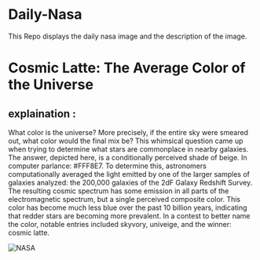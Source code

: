 # Daily-Nasa

This Repo displays the daily nasa image and the description of the image.

<!--NASA-->
# Cosmic Latte: The Average Color of the Universe
## explaination :

What color is the universe?  More precisely, if the entire sky were smeared out, what color would the final mix be?  This whimsical question came up when trying to determine what stars are commonplace in nearby galaxies. The answer, depicted here, is a conditionally perceived shade of beige. In computer parlance: #FFF8E7.  To determine this, astronomers computationally averaged the light emitted by one of the larger samples of galaxies analyzed: the 200,000 galaxies of the 2dF Galaxy Redshift Survey.  The resulting cosmic spectrum has some emission in all parts of the electromagnetic spectrum, but a single perceived composite color.  This color has become much less blue over the past 10 billion years, indicating that redder stars are becoming more prevalent.  In a contest to better name the color, notable entries included skyvory, univeige, and the winner: cosmic latte.

![NASA](https://apod.nasa.gov/apod/image/2412/CosmicLatte_jhu_960.jpg)
<!--/NASA-->